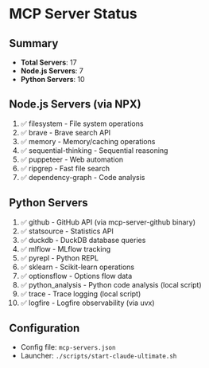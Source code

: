 # MCP Server Status

## Summary
- **Total Servers**: 17
- **Node.js Servers**: 7
- **Python Servers**: 10

## Node.js Servers (via NPX)
1. ✅ filesystem - File system operations
2. ✅ brave - Brave search API
3. ✅ memory - Memory/caching operations
4. ✅ sequential-thinking - Sequential reasoning
5. ✅ puppeteer - Web automation
6. ✅ ripgrep - Fast file search
7. ✅ dependency-graph - Code analysis

## Python Servers
1. ✅ github - GitHub API (via mcp-server-github binary)
2. ✅ statsource - Statistics API
3. ✅ duckdb - DuckDB database queries
4. ✅ mlflow - MLflow tracking
5. ✅ pyrepl - Python REPL
6. ✅ sklearn - Scikit-learn operations
7. ✅ optionsflow - Options flow data
8. ✅ python_analysis - Python code analysis (local script)
9. ✅ trace - Trace logging (local script)
10. ✅ logfire - Logfire observability (via uvx)

## Configuration
- Config file: `mcp-servers.json`
- Launcher: `./scripts/start-claude-ultimate.sh`
